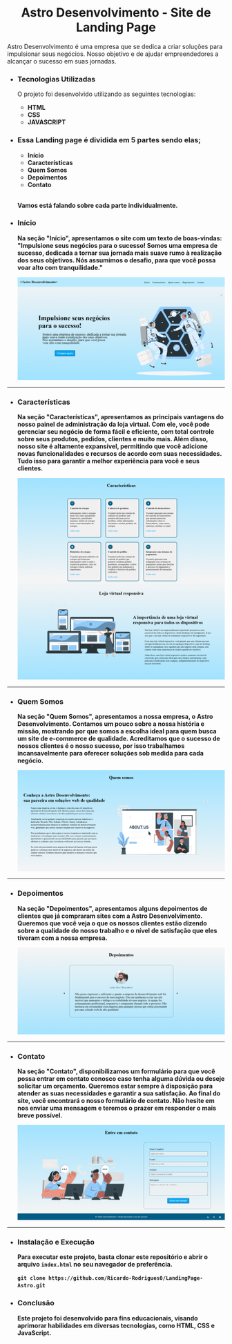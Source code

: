 <h1 align="center">Astro Desenvolvimento - Site de Landing Page</h1>
<p>Astro Desenvolvimento é uma empresa que se dedica a criar soluções para impulsionar seus negócios. Nosso objetivo e de ajudar empreendedores a alcançar o sucesso em suas jornadas. </p>
<ul>
  <li><h3>Tecnologias Utilizadas</h3></li>
  <p>O projeto foi desenvolvido utilizando as seguintes tecnologias:</p>
  <ul>
    <li><b>HTML</b></li>
    <li><b>CSS</b></li>
    <li><b>JAVASCRIPT</br></li>
  </ul>
  
  </ul>

<ul>
  <li><h3>Essa Landing page é dividida em 5 partes sendo elas;</h3></li>
  <ul>
    <li><b>Início</b></li>
    <li><b>Características</b></li>
    <li><b>Quem Somos</b></li>
    <li><b>Depoimentos</b></li>
    <li><b>Contato</b></li>
  </ul><br>
  <p>Vamos está falando sobre cada parte individualmente.</p>
</ul>

<ul>
  <li><h3>Início</h3></li>
  <p>Na seção "Início", apresentamos o site com um texto de boas-vindas: "Impulsione seus negócios para o sucesso! Somos uma empresa de sucesso, dedicada a tornar sua jornada mais suave rumo à realização dos seus objetivos. Nós assumimos o desafio, para que você possa voar alto com tranquilidade."</p>
<img src="/assecs/images/projectImage/home.png">
</ul>

<hr>

<ul>
  <li><h3>Características</h3></li>
  <p>Na seção "Características", apresentamos as principais vantagens do nosso painel de administração da loja virtual. Com ele, você pode gerenciar seu negócio de forma fácil e eficiente, com total controle sobre seus produtos, pedidos, clientes e muito mais. Além disso, nosso site é altamente expansível, permitindo que você adicione novas funcionalidades e recursos de acordo com suas necessidades. Tudo isso para garantir a melhor experiência para você e seus clientes.</p>
<img src="/assecs/images/projectImage/features.png">
</ul>

<hr>

<ul>
  <li><h3>Quem Somos</h3></li>
  <p>Na seção "Quem Somos", apresentamos a nossa empresa, o Astro Desenvolvimento. Contamos um pouco sobre a nossa história e missão, mostrando por que somos a escolha ideal para quem busca um site de e-commerce de qualidade. Acreditamos que o sucesso de nossos clientes é o nosso sucesso, por isso trabalhamos incansavelmente para oferecer soluções sob medida para cada negócio.</p>
<img src="/assecs/images/projectImage/aboutus.png">
</ul>

<hr>

<ul>
  <li><h3>Depoimentos</h3></li>
  <p>Na seção "Depoimentos", apresentamos alguns depoimentos de clientes que já compraram sites com a Astro Desenvolvimento. Queremos que você veja o que os nossos clientes estão dizendo sobre a qualidade do nosso trabalho e o nível de satisfação que eles tiveram com a nossa empresa.</p>
<img src="/assecs/images/projectImage/testimonials.png">
</ul>

<hr>

<ul>
  <li><h3>Contato</h3></li>
  <p>Na seção "Contato", disponibilizamos um formulário para que você possa entrar em contato conosco caso tenha alguma dúvida ou deseje solicitar um orçamento. Queremos estar sempre à disposição para atender as suas necessidades e garantir a sua satisfação.
Ao final do site, você encontrará o nosso formulário de contato. Não hesite em nos enviar uma mensagem e teremos o prazer em responder o mais breve possível.</p>
<img src="/assecs/images/projectImage/contact.png">
</ul>

<hr>

  <ul>
  <li><h3>Instalação e Execução</h3></li>
  <p>Para executar este projeto, basta clonar este repositório e abrir o arquivo <code>index.html</code> no seu navegador de preferência.</p>
  <code>git clone https://github.com/Ricardo-Rodrigues0/LandingPage-Astro.git</code>
</ul>

<ul>
  <li><h3>Conclusão</h3></li>
<p>Este projeto foi desenvolvido para fins educacionais, visando aprimorar habilidades em diversas tecnologias, como HTML, CSS e JavaScript.</p>
</ul>

